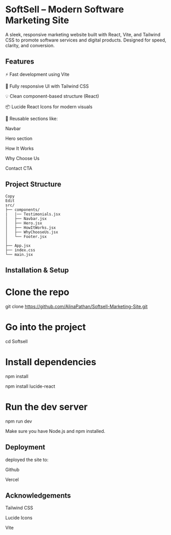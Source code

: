# SoftSell – Modern Software Marketing Site

A sleek, responsive marketing website built with React, Vite, and Tailwind CSS to promote software services and digital products. Designed for speed, clarity, and conversion.

## Features

⚡️ Fast development using Vite

🎨 Fully responsive UI with Tailwind CSS

💡 Clean component-based structure (React)

📦 Lucide React Icons for modern visuals

🧩 Reusable sections like:

Navbar

Hero section

How It Works

Why Choose Us

Contact CTA



## Project Structure
```
Copy
Edit
src/
├── components/
|   |── Testimonials.jsx
│   ├── Navbar.jsx
│   ├── Hero.jsx
│   ├── HowItWorks.jsx
│   ├── WhyChooseUs.jsx
│   └── Footer.jsx
│  
├── App.jsx
├── index.css
└── main.jsx

```
## Installation & Setup

# Clone the repo
git clone https://github.com/AlinaPathan/Softsell-Marketing-Site.git

# Go into the project

cd Softsell

# Install dependencies

npm install

npm install lucide-react


# Run the dev server

npm run dev


Make sure you have Node.js and npm installed.


## Deployment

deployed the site to:

Github 

Vercel



## Acknowledgements

Tailwind CSS

Lucide Icons

Vite